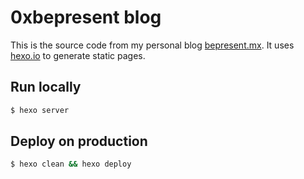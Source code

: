 # 0xbepresent blog

This is the source code from my personal blog [bepresent.mx](https://bepresent.mx). It uses [hexo.io](https://hexo.io/) to generate static pages.

## Run locally
```bash
$ hexo server
```

## Deploy on production
```bash
$ hexo clean && hexo deploy
```
